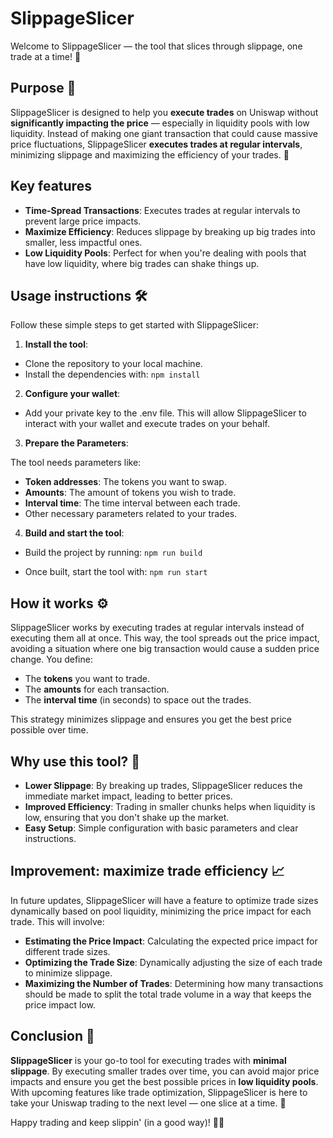 # SlippageSlicer

Welcome to SlippageSlicer — the tool that slices through slippage, one trade at a time! 🍰

## Purpose 🎯

SlippageSlicer is designed to help you **execute trades** on Uniswap without **significantly impacting the price** — especially in liquidity pools with low liquidity. Instead of making one giant transaction that could cause massive price fluctuations, SlippageSlicer **executes trades at regular intervals**, minimizing slippage and maximizing the efficiency of your trades. 🚀

## Key features

- **Time-Spread Transactions**: Executes trades at regular intervals to prevent large price impacts.
- **Maximize Efficiency**: Reduces slippage by breaking up big trades into smaller, less impactful ones.
- **Low Liquidity Pools**: Perfect for when you're dealing with pools that have low liquidity, where big trades can shake things up.

## Usage instructions 🛠️

Follow these simple steps to get started with SlippageSlicer:

1. **Install the tool**:

- Clone the repository to your local machine.
- Install the dependencies with: `npm install`

2. **Configure your wallet**:

- Add your private key to the .env file. This will allow SlippageSlicer to interact with your wallet and execute trades on your behalf.

3. **Prepare the Parameters**:

The tool needs parameters like:

- **Token addresses**: The tokens you want to swap.
- **Amounts**: The amount of tokens you wish to trade.
- **Interval time**: The time interval between each trade.
- Other necessary parameters related to your trades.

4. **Build and start the tool**:

- Build the project by running: `npm run build`

- Once built, start the tool with: `npm run start`

## How it works ⚙️

SlippageSlicer works by executing trades at regular intervals instead of executing them all at once. This way, the tool spreads out the price impact, avoiding a situation where one big transaction would cause a sudden price change. You define:

- The **tokens** you want to trade.
- The **amounts** for each transaction.
- The **interval time** (in seconds) to space out the trades.

This strategy minimizes slippage and ensures you get the best price possible over time.

## Why use this tool? 🤔

- **Lower Slippage**: By breaking up trades, SlippageSlicer reduces the immediate market impact, leading to better prices.
- **Improved Efficiency**: Trading in smaller chunks helps when liquidity is low, ensuring that you don't shake up the market.
- **Easy Setup**: Simple configuration with basic parameters and clear instructions.

## Improvement: maximize trade efficiency 📈

In future updates, SlippageSlicer will have a feature to optimize trade sizes dynamically based on pool liquidity, minimizing the price impact for each trade. This will involve:

- **Estimating the Price Impact**: Calculating the expected price impact for different trade sizes.
- **Optimizing the Trade Size**: Dynamically adjusting the size of each trade to minimize slippage.
- **Maximizing the Number of Trades**: Determining how many transactions should be made to split the total trade volume in a way that keeps the price impact low.

## Conclusion 🏁

**SlippageSlicer** is your go-to tool for executing trades with **minimal slippage**. By executing smaller trades over time, you can avoid major price impacts and ensure you get the best possible prices in **low liquidity pools**. With upcoming features like trade optimization, SlippageSlicer is here to take your Uniswap trading to the next level — one slice at a time. 🎉

Happy trading and keep slippin' (in a good way)! 🕺💃
